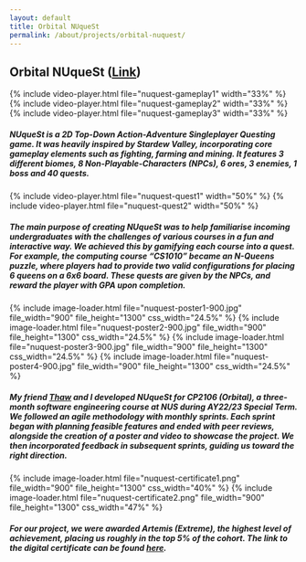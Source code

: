 ```yaml
---
layout: default
title: Orbital NUqueSt
permalink: /about/projects/orbital-nuquest/
---
```


<div id="page-about-projects" class="w3-main">
  <section id="orbital-nuquest" class="w3-container">
    <h2><b>Orbital NUqueSt</b> (<a href="https://github.com/leeyanleryan/Orbital-NUqueSt" target="_blank">Link</a>)</h2>
    <div class="media-display">
      {% include video-player.html file="nuquest-gameplay1" width="33%" %}
      {% include video-player.html file="nuquest-gameplay2" width="33%" %}
      {% include video-player.html file="nuquest-gameplay3" width="33%" %}
    </div>
    <h5 class="h5-img-gap">
        NUqueSt is a 2D Top-Down Action-Adventure Singleplayer Questing game. It was heavily inspired by Stardew Valley, incorporating core gameplay elements
      such as fighting, farming and mining. It features 3 different biomes, 8 Non-Playable-Characters (NPCs), 6 ores, 3 enemies, 1 boss and 40 quests.
    </h5>
    <div class="media-display">
      {% include video-player.html file="nuquest-quest1" width="50%" %}
      {% include video-player.html file="nuquest-quest2" width="50%" %}
    </div>
    <h5 class="h5-img-gap">
      The main purpose of creating NUqueSt was to help familiarise incoming undergraduates with the challenges of various courses in a fun and interactive way.
      We achieved this by gamifying each course into a quest. For example, the computing course “CS1010” became an N-Queens puzzle, where players had to provide 
      two valid configurations for placing 6 queens on a 6x6 board. These quests are given by the NPCs, and reward the player with GPA upon completion.
    </h5>
    <div class="media-display">
      {% include image-loader.html file="nuquest-poster1-900.jpg" file_width="900" file_height="1300" css_width="24.5%" %}
      {% include image-loader.html file="nuquest-poster2-900.jpg" file_width="900" file_height="1300" css_width="24.5%" %}
      {% include image-loader.html file="nuquest-poster3-900.jpg" file_width="900" file_height="1300" css_width="24.5%" %}
      {% include image-loader.html file="nuquest-poster4-900.jpg" file_width="900" file_height="1300" css_width="24.5%" %}
    </div>
    <h5 class="h5-img-gap">
        My friend
      <a href="https://github.com/thawtunzan" target="_blank">
        Thaw</a> and I developed NUqueSt for CP2106 (Orbital), a three-month software engineering course at NUS during AY22/23 Special Term. We followed 
        an agile methodology with monthly sprints. Each sprint began with planning feasible features and ended with peer reviews, alongside the creation of a 
        poster and video to showcase the project. We then incorporated feedback in subsequent sprints, guiding us toward the right direction.
    </h5>
    <div class="media-display">
      {% include image-loader.html file="nuquest-certificate1.png" file_width="900" file_height="1300" css_width="40%" %}
      {% include image-loader.html file="nuquest-certificate2.png" file_width="900" file_height="1300" css_width="47%" %}
    </div>
    <h5>
      For our project, we were awarded Artemis (Extreme), the highest level of achievement, placing us roughly in the top 5% of the cohort. The link to the
      digital certificate can be found 
      <a href="https://credentials.nus.edu.sg/1fcad03a-4d76-43b8-9544-702f537b3d6e#acc.eo5gw2x1" target="_blank">here</a>.
    </h5>
  </section>
</div>